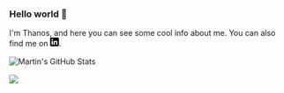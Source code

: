 ### Hello world 👋

<!--
**thanosmanolis/thanosmanolis** is a ✨ _special_ ✨ repository because its `README.md` (this file) appears on your GitHub profile.

Here are some ideas to get you started:

- 🔭 I’m currently working on ...
- 🌱 I’m currently learning ...
- 👯 I’m looking to collaborate on ...
- 🤔 I’m looking for help with ...
- 💬 Ask me about ...
- 📫 How to reach me: ...
- 😄 Pronouns: ...
- ⚡ Fun fact: ...
-->

<!-- Main text -->
I'm Thanos, and here you can see some cool info about me. You can also find me on [![LinkedIn][1.2]][1]. 

<!-- Icons -->

[1.2]: images/linkedin-3-16.png (LinkedIn icon without padding)

<!-- Links to your social media accounts -->

[1]: https://www.linkedin.com/in/tmanolis/

<!-- Top Languages Card -->
<p>
<a>
  <img align="center" src="https://github-readme-stats.vercel.app/api?username=thanosmanolis&count_private=true&show_icons=true&hide=issues,contribs&title_color=ffffff&text_color=c9cacc&icon_color=2bbc8a&bg_color=1d1f21" alt="Martin's GitHub Stats" />
</a>
</p>

<!-- Github stats Card -->
<p>
<a>
  <img align="center" src="https://github-readme-stats.vercel.app/api/top-langs/?username=thanosmanolis&langs_count=8&layout=compact&title_color=ffffff&text_color=c9cacc&icon_color=2bbc8a&bg_color=1d1f21" />
</a>
</p>